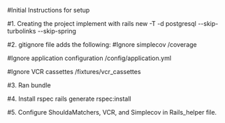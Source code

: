 #Initial Instructions for setup

#1. Creating the project
implement with rails new -T -d postgresql --skip-turbolinks --skip-spring

#2. gitignore file adds the following:
#Ignore simplecov
/coverage

#Ignore application configuration
/config/application.yml

#Ignore VCR cassettes
/fixtures/vcr_cassettes

#3. Ran bundle

#4. Install rspec
rails generate rspec:install

#5. Configure ShouldaMatchers, VCR, and Simplecov in Rails_helper file.
